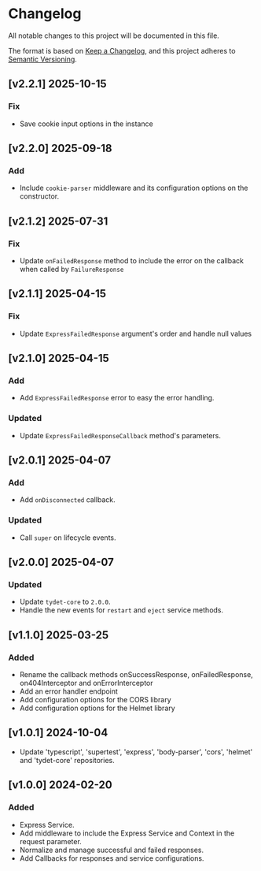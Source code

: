 # Changelog
All notable changes to this project will be documented in this file.

The format is based on [Keep a Changelog](https://keepachangelog.com/en/1.0.0/),
and this project adheres to [Semantic Versioning](https://semver.org/spec/v2.0.0.html).

## [v2.2.1] 2025-10-15
### Fix
* Save cookie input options in the instance

## [v2.2.0] 2025-09-18
### Add
* Include `cookie-parser` middleware and its configuration options on the constructor.

## [v2.1.2] 2025-07-31
### Fix
* Update `onFailedResponse` method to include the error on the callback when called by `FailureResponse`

## [v2.1.1] 2025-04-15
### Fix
* Update `ExpressFailedResponse` argument's order and handle null values

## [v2.1.0] 2025-04-15
### Add
* Add `ExpressFailedResponse` error to easy the error handling.
### Updated
* Update `ExpressFailedResponseCallback` method's parameters.

## [v2.0.1] 2025-04-07
### Add
* Add `onDisconnected` callback.
### Updated
* Call `super` on lifecycle events.

## [v2.0.0] 2025-04-07
### Updated
* Update `tydet-core` to `2.0.0`.
* Handle the new events for `restart` and `eject` service methods.

## [v1.1.0] 2025-03-25
### Added
* Rename the callback methods onSuccessResponse, onFailedResponse, on404Interceptor and onErrorInterceptor
* Add an error handler endpoint
* Add configuration options for the CORS library
* Add configuration options for the Helmet library

## [v1.0.1] 2024-10-04
* Update 'typescript', 'supertest', 'express', 'body-parser', 'cors', 'helmet' and 'tydet-core' repositories.

## [v1.0.0] 2024-02-20
### Added
- Express Service.
- Add middleware to include the Express Service and Context in the request parameter.
- Normalize and manage successful and failed responses.
- Add Callbacks for responses and service configurations.